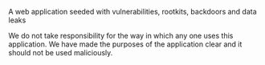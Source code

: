 A web application seeded with vulnerabilities, rootkits, backdoors and data leaks


We do not take responsibility for the way in which any one uses this application. We have made the purposes of the application clear and it should not be used maliciously.
